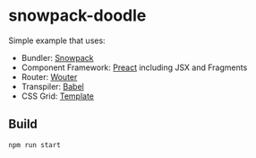# snowpack-doodle

Simple example that uses:

- Bundler: [Snowpack](https://www.snowpack.dev/)
- Component Framework: [Preact](https://preactjs.com/) including JSX and Fragments
- Router: [Wouter](https://github.com/molefrog/wouter)
- Transpiler: [Babel](https://babeljs.io/)
- CSS Grid: [Template](https://codepen.io/mirisuzanne/pen/JjPeQYP?editors=0100)

## Build

```sh
npm run start
```

